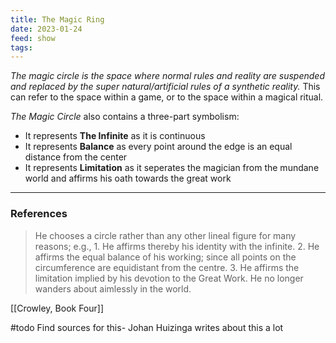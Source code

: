 ```yaml
---
title: The Magic Ring
date: 2023-01-24
feed: show
tags:
---
```

*The magic circle is the space where normal rules and reality are suspended and replaced by the super natural/artificial rules of a synthetic reality.*
This can refer to the space within a game, or to the space within a magical ritual.

*The Magic Circle* also contains a three-part symbolism:
- It represents __The Infinite__ as it is continuous
- It represents __Balance__ as every point around the edge is an equal distance from the center
- It represents __Limitation__ as it seperates the magician from the mundane world and affirms his oath towards the great work


___
### References
> He chooses a circle rather than any other lineal figure for many reasons; e.g., 1. He affirms thereby his identity with the infinite.
 >2. He affirms the equal balance of his working; since all points on the circumference are equidistant from the centre.
>  3. He affirms the limitation implied by his devotion to the Great Work. He no longer wanders about aimlessly in the world.

[[Crowley, Book Four]]

#todo Find sources for this- Johan Huizinga writes about this a lot